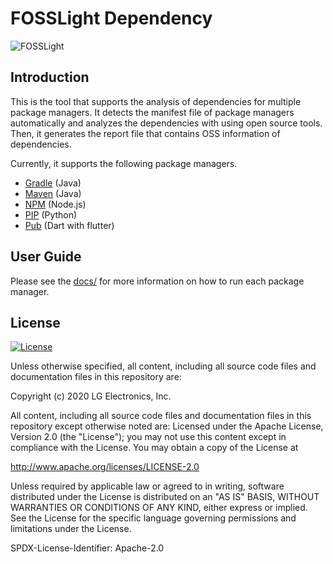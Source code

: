 # FOSSLight Dependency
![FOSSLight](https://user-images.githubusercontent.com/50347670/107185103-23aff380-6a25-11eb-95cc-50c98642704c.png)

## Introduction
This is the tool that supports the analysis of dependencies for multiple package managers. It detects the manifest file of package managers automatically and analyzes the dependencies with using open source tools. Then, it generates the report file that contains OSS information of dependencies.

Currently, it supports the following package managers.
* [Gradle](https://gradle.org/) (Java)
* [Maven](http://maven.apache.org/) (Java)
* [NPM](https://www.npmjs.com/) (Node.js)
* [PIP](https://pip.pypa.io/) (Python)
* [Pub](https://pub.dev/) (Dart with flutter)


## User Guide
Please see the [docs/](https://github.com/LGE-OSS/fosslight_dependency/tree/main/docs) for more information on how to run each package manager.

## License
[![License](https://img.shields.io/badge/License-Apache%202.0-orange.svg)](https://opensource.org/licenses/Apache-2.0)

Unless otherwise specified, all content, including all source code files and documentation files in this repository are:

Copyright (c) 2020 LG Electronics, Inc.

All content, including all source code files and documentation files in this repository except otherwise noted are: Licensed under the Apache License, Version 2.0 (the "License"); you may not use this content except in compliance with the License. You may obtain a copy of the License at

http://www.apache.org/licenses/LICENSE-2.0

Unless required by applicable law or agreed to in writing, software distributed under the License is distributed on an "AS IS" BASIS, WITHOUT WARRANTIES OR CONDITIONS OF ANY KIND, either express or implied. See the License for the specific language governing permissions and limitations under the License.

SPDX-License-Identifier: Apache-2.0


